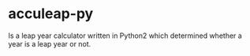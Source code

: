 # acculeap-py
Is a leap year calculator written in Python2 which determined whether a year is a leap year or not.
